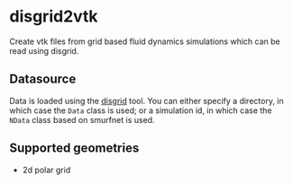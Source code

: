 # disgrid2vtk
Create vtk files from grid based fluid dynamics simulations which can be read using disgrid.

## Datasource

Data is loaded using the [disgrid](https://github.com/rometsch/disgrid) tool.
You can either specify a directory, in which case the `Data` class is used; or a simulation id, in which case the `NData` class based on smurfnet is used.

## Supported geometries

- 2d polar grid